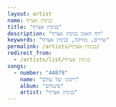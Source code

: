 ```yaml
---
layout: artist
name: בנימין אצרף
title: "בנימין אצרף"
description: "דף האמן בנימין אצרף"
keywords: "שירים, מוזיקה, בנימין אצרף"
permalink: /artists/בנימין-אצרף/
redirect_from:
  - /artists/list/בנימין אצרף
songs:
  - number: "44879"
    name: "ריבונו של עולם"
    album: "סינגלים"
    artist: "בנימין אצרף"
---
```

